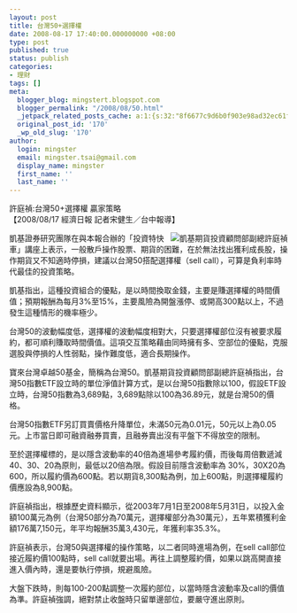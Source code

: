 ```yaml
---
layout: post
title: 台灣50+選擇權
date: 2008-08-17 17:40:00.000000000 +08:00
type: post
published: true
status: publish
categories:
- 理財
tags: []
meta:
  blogger_blog: mingstert.blogspot.com
  blogger_permalink: "/2008/08/50.html"
  _jetpack_related_posts_cache: a:1:{s:32:"8f6677c9d6b0f903e98ad32ec61f8deb";a:2:{s:7:"expires";i:1447402799;s:7:"payload";a:3:{i:0;a:1:{s:2:"id";i:149;}i:1;a:1:{s:2:"id";i:171;}i:2;a:1:{s:2:"id";i:58;}}}}
  original_post_id: '170'
  _wp_old_slug: '170'
author:
  login: mingster
  email: mingster.tsai@gmail.com
  display_name: mingster
  first_name: ''
  last_name: ''
---
```

<p>許庭禎:台灣50+選擇權 贏家策略<br />【2008/08/17 經濟日報 記者宋健生／台中報導】
<p><img src="/img/4475730-1918546.JPG" alt="凱基期貨投資顧問部副總許庭禎" align="right" />凱基證券研究團隊在與本報合辦的「投資特快車」講座上表示，一般散戶操作股票、期貨的困難，在於無法找出獲利成長股，操作期貨又不知適時停損，建議以台灣50搭配選擇權（sell call），可算是負利率時代最佳的投資策略。</p>
<p>凱基指出，這種投資組合的優點，是以時間換取金錢，主要是賺選擇權的時間價值；預期報酬為每月3%至15%，主要風險為開盤漲停、或開高300點以上，不過發生這種情形的機率極少。</p>
<p>台灣50的波動幅度低，選擇權的波動幅度相對大，只要選擇權部位沒有被要求履約，都可順利賺取時間價值。這項交互策略藉由同時擁有多、空部位的優點，克服選股與停損的人性弱點，操作難度低，適合長期操作。</p>
<p>寶來台灣卓越50基金，簡稱為台灣50。凱基期貨投資顧問部副總許庭禎指出，台灣50指數ETF設立時的單位淨值計算方式，是以台灣50指數除以100，假設ETF設立時，台灣50指數為3,689點，3,689點除以100為36.89元，就是台灣50的價格。</p>
<p>台灣50指數ETF另訂買賣價格升降單位，未滿50元為0.01元，50元以上為0.05元。上市當日即可融資融券買賣，且融券賣出沒有平盤下不得放空的限制。</p>
<p>至於選擇權標的，是以隱含波動率的40倍為進場參考履約價，而後每周倍數遞減40、30、20為原則，最低以20倍為限。假設目前隱含波動率為 30%，30X20為600，所以履約價為600點。若以期貨8,300點為例，加上600點，則選擇權履約價應設為8,900點。</p>
<p>許庭禎指出，根據歷史資料顯示，從2003年7月1日至2008年5月31日，以投入金額100萬元為例（台灣50部分為70萬元，選擇權部分為30萬元），五年累積獲利金額176萬7,150元，年平均報酬35萬3,430元，年獲利率35.3%。</p>
<p>許庭禎表示，台灣50與選擇權的操作策略，以二者同時進場為例，在sell call部位接近履約價100點時，sell call就要出場。再往上調整履約價，如果以跳高開直接進入價內時，還是要執行停損，規避風險。</p>
<p>大盤下跌時，則每100-200點調整一次履約部位，以當時隱含波動率及call的價值為準。許庭禎強調，絕對禁止收盤時只留單邊部位，要嚴守進出原則。</p>
